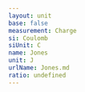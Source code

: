 ```yaml
---
layout: unit
base: false
measurement: Charge
si: Coulomb
siUnit: C
name: Jones
unit: J
urlName: Jones.md
ratio: undefined
---
```

